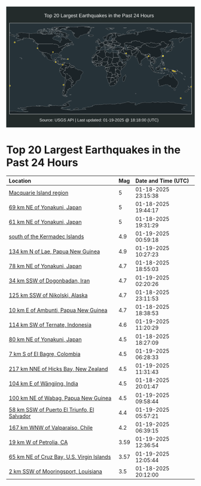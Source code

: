 ![Map](./map.png)

# Top 20 Largest Earthquakes in the Past 24 Hours

| Location | Mag | Date and Time (UTC) |
|:---|:---|:---|
| [Macquarie Island region](https://earthquake.usgs.gov/earthquakes/eventpage/us6000pl09) | 5 | 01-18-2025 23:15:38 |
| [69 km NE of Yonakuni, Japan](https://earthquake.usgs.gov/earthquakes/eventpage/us6000pkzg) | 5 | 01-18-2025 19:44:17 |
| [61 km NE of Yonakuni, Japan](https://earthquake.usgs.gov/earthquakes/eventpage/us6000pkzc) | 5 | 01-18-2025 19:31:29 |
| [south of the Kermadec Islands](https://earthquake.usgs.gov/earthquakes/eventpage/us6000pl0k) | 4.9 | 01-19-2025 00:59:18 |
| [134 km N of Lae, Papua New Guinea](https://earthquake.usgs.gov/earthquakes/eventpage/us6000pl2t) | 4.9 | 01-19-2025 10:27:23 |
| [78 km NE of Yonakuni, Japan](https://earthquake.usgs.gov/earthquakes/eventpage/us6000pkza) | 4.7 | 01-18-2025 18:55:03 |
| [34 km SSW of Dogonbadan, Iran](https://earthquake.usgs.gov/earthquakes/eventpage/us6000pl0x) | 4.7 | 01-19-2025 02:20:26 |
| [125 km SSW of Nikolski, Alaska](https://earthquake.usgs.gov/earthquakes/eventpage/us6000pl08) | 4.7 | 01-18-2025 23:11:53 |
| [10 km E of Ambunti, Papua New Guinea](https://earthquake.usgs.gov/earthquakes/eventpage/us6000pkz1) | 4.7 | 01-18-2025 18:38:53 |
| [114 km SW of Ternate, Indonesia](https://earthquake.usgs.gov/earthquakes/eventpage/us6000pl2z) | 4.6 | 01-19-2025 11:20:29 |
| [80 km NE of Yonakuni, Japan](https://earthquake.usgs.gov/earthquakes/eventpage/us6000pkz0) | 4.5 | 01-18-2025 18:27:09 |
| [7 km S of El Bagre, Colombia](https://earthquake.usgs.gov/earthquakes/eventpage/us6000pl25) | 4.5 | 01-19-2025 06:28:33 |
| [217 km NNE of Hicks Bay, New Zealand](https://earthquake.usgs.gov/earthquakes/eventpage/us6000pl33) | 4.5 | 01-19-2025 11:31:43 |
| [104 km E of Wāngjing, India](https://earthquake.usgs.gov/earthquakes/eventpage/us6000pkzi) | 4.5 | 01-18-2025 20:01:47 |
| [100 km NE of Wabag, Papua New Guinea](https://earthquake.usgs.gov/earthquakes/eventpage/us6000pl2r) | 4.5 | 01-19-2025 09:58:44 |
| [58 km SSW of Puerto El Triunfo, El Salvador](https://earthquake.usgs.gov/earthquakes/eventpage/us6000pl1r) | 4.4 | 01-19-2025 05:57:21 |
| [167 km WNW of Valparaíso, Chile](https://earthquake.usgs.gov/earthquakes/eventpage/us6000pl23) | 4.2 | 01-19-2025 06:39:15 |
| [19 km W of Petrolia, CA](https://earthquake.usgs.gov/earthquakes/eventpage/nc75119661) | 3.59 | 01-19-2025 12:36:54 |
| [65 km NE of Cruz Bay, U.S. Virgin Islands](https://earthquake.usgs.gov/earthquakes/eventpage/pr2025019000) | 3.57 | 01-19-2025 12:05:44 |
| [2 km SSW of Mooringsport, Louisiana](https://earthquake.usgs.gov/earthquakes/eventpage/us6000pkzk) | 3.5 | 01-18-2025 20:12:00 |
